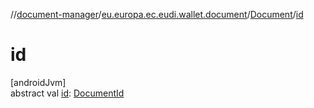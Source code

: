 //[document-manager](../../../index.md)/[eu.europa.ec.eudi.wallet.document](../index.md)/[Document](index.md)/[id](id.md)

# id

[androidJvm]\
abstract val [id](id.md): [DocumentId](../index.md#659369697%2FClasslikes%2F1351694608)
